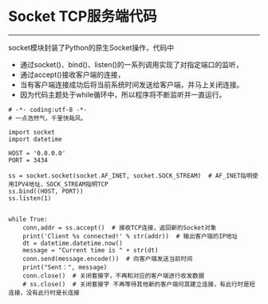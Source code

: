 # Socket TCP服务端代码
---
socket模块封装了Python的原生Socket操作，代码中
- 通过socket()、bind()、listen()的一系列调用实现了对指定端口的监听，
- 通过accept()接收客户端的连接，
- 当有客户端连接成功后将当前系统时间发送给客户端，并马上关闭连接。
- 因为代码主题处于while循环中，所以程序将不断监听并一直运行。

```
# -*- coding:utf-8 -*-
# 一点浩然气，千里快哉风。

import socket
import datetime

HOST = '0.0.0.0'
PORT = 3434

ss = socket.socket(socket.AF_INET, socket.SOCK_STREAM)  # AF_INET指明使用IPV4地址，SOCK_STREAM指明TCP
ss.bind((HOST, PORT))
ss.listen(1)


while True:
    conn,addr = ss.accept()  # 接收TCP连接，返回新的Socket对象
    print('Client %s connected!' % str(addr))  # 输出客户端的IP地址
    dt = datetime.datetime.now()
    message = "Current time is " + str(dt)
    conn.send(message.encode())  # 向客户端发送当前时间
    print("Sent：", message)
    conn.close()  # 关闭套接字，不再和对应的客户端进行收发数据
    # ss.close()  # 关闭套接字 不再等待其他新的客户端何其建立连接，有此行时是短连接，没有此行时是长连接
```

